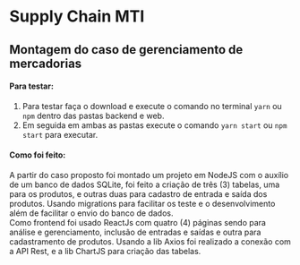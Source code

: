 # Supply Chain MTI
 
## Montagem do caso de gerenciamento de mercadorias

#### Para testar: 
 1. Para testar faça o download e execute o comando no terminal `yarn` ou `npm` dentro das pastas backend e web.
 2. Em seguida em ambas as pastas execute o comando `yarn start` ou `npm start` para executar. 
 
#### Como foi feito:
 A partir do caso proposto foi montado um projeto em NodeJS com o auxílio de um banco de dados SQLite, foi feito a criação de três (3) tabelas, uma para os produtos, e outras duas para cadastro de entrada e saída dos produtos. Usando migrations para facilitar os teste e o desenvolvimento além de facilitar o envio do banco de dados. <br/>
	Como frontend foi usado ReactJs com quatro (4) páginas sendo para análise e gerenciamento, inclusão de entradas e saídas e outra para cadastramento de produtos. Usando a lib Axios foi realizado a conexão com a API Rest, e a lib ChartJS para criação das tabelas. 
